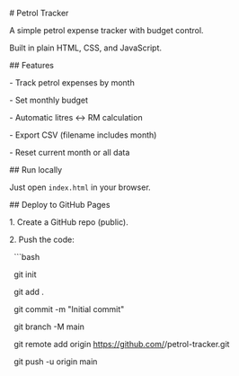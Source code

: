 \# Petrol Tracker



A simple petrol expense tracker with budget control.  

Built in plain HTML, CSS, and JavaScript.  



\## Features

\- Track petrol expenses by month

\- Set monthly budget

\- Automatic litres ↔ RM calculation

\- Export CSV (filename includes month)

\- Reset current month or all data



\## Run locally

Just open `index.html` in your browser.



\## Deploy to GitHub Pages

1\. Create a GitHub repo (public).  

2\. Push the code:

&nbsp;  ```bash

&nbsp;  git init

&nbsp;  git add .

&nbsp;  git commit -m "Initial commit"

&nbsp;  git branch -M main

&nbsp;  git remote add origin https://github.com/<your-username>/petrol-tracker.git

&nbsp;  git push -u origin main



